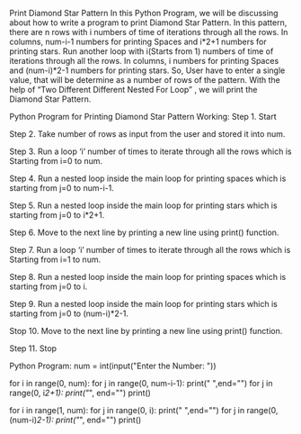 Print Diamond Star Pattern
In this Python Program, we will be discussing about how to write a program to print Diamond Star Pattern. In this pattern, there are n rows with i numbers of time of iterations through all the rows. In columns, num-i-1 numbers for printing Spaces and i*2+1 numbers for printing stars. Run another loop with i(Starts from 1) numbers of time of iterations through all the rows. In columns, i numbers for printing Spaces and (num-i)*2-1 numbers for printing stars. So, User have to enter a single value, that will be determine as a number of rows of the pattern. With the help of “Two Different Different Nested For Loop” , we will print the Diamond Star Pattern.

Python Program for Printing Diamond Star Pattern
Working:
Step 1. Start

Step 2. Take number of rows as input from the user and stored it into num.

Step 3. Run a loop ‘i’ number of times to iterate through all the rows which is Starting from i=0 to num. 

Step 4. Run a nested loop inside the main loop for printing spaces which is starting from j=0 to num-i-1.

Step 5. Run a nested loop inside the main loop for printing stars which is starting from j=0 to i*2+1.

Step 6. Move to the next line by printing a new line using print() function.

Step 7. Run a loop ‘i’ number of times to iterate through all the rows which is Starting from i=1 to num. 

Step 8. Run a nested loop inside the main loop for printing spaces which is starting from j=0 to i.

Step 9. Run a nested loop inside the main loop for printing stars which is starting from j=0 to (num-i)*2-1.

Stop 10. Move to the next line by printing a new line using print() function.

Step 11. Stop

Python Program:
num = int(input("Enter the Number: "))

for i in range(0, num):
    for j in range(0, num-i-1):
        print(" ",end="")
    for j in range(0, i*2+1):
        print("*", end="")
    print()

for i in range(1, num):
    for j in range(0, i):
        print(" ",end="")
    for j in range(0, (num-i)*2-1):
        print("*", end="")
    print()

